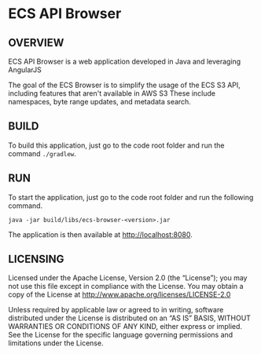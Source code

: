 ECS API Browser
==============

OVERVIEW
--------------

ECS API Browser is a web application developed in Java and leveraging AngularJS

The goal of the ECS Browser is to simplify the usage of the ECS S3 API, including features that aren't available in AWS S3 These include namespaces, byte range updates, and metadata search.

BUILD
--------------

To build this application, just go to the code root folder and run the command `./gradlew`.

RUN
--------------

To start the application, just go to the code root folder and run the following command.
````
java -jar build/libs/ecs-browser-<version>.jar
````

The application is then available at [http://localhost:8080](http://localhost:8080).

LICENSING
--------------

Licensed under the Apache License, Version 2.0 (the “License”); you may not use this file except in compliance with the License. You may obtain a copy of the License at <http://www.apache.org/licenses/LICENSE-2.0>

Unless required by applicable law or agreed to in writing, software distributed under the License is distributed on an “AS IS” BASIS, WITHOUT WARRANTIES OR CONDITIONS OF ANY KIND, either express or implied. See the License for the specific language governing permissions and limitations under the License.
